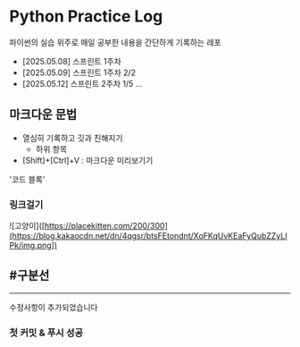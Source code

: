 # Python Practice Log
파이썬의 실습 위주로 매일 공부한 내용을 간단하게 기록하는 레포

- [2025.05.08] 스프린트 1주차
- [2025.05.09] 스프린트 1주차 2/2
- [2025.05.12] 스프린트 2주차 1/5
...

## 마크다운 문법
* 열심히 기록하고 깃과 친해지기
  * 하위 항목 
* [Shift]+[Ctrl]+V : 마크다운 미리보기기

'코드 블록'


### 링크걸기
![고양이]([https://placekitten.com/200/300](https://blog.kakaocdn.net/dn/4qgsr/btsFEtondnt/XoFKqUvKEaFyQubZZyLIPk/img.png])

## #구분선
---

수정사항이 추가되었습니다


### 첫 커밋 & 푸시 성공

